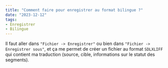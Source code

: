 ```yaml
---
title: "Comment faire pour enregistrer au format bilingue ?"
date: "2023-12-12"
tags:
- Enregistrer
- Bilingue
---
```


Il faut aller dans `"Fichier -> Enregistrer"` ou bien dans `"Fichier -> Enregistrer sous"`, et ça me permet de créer un fichier au format `SDLXLIFF` qui contient ma traduction (source, cible, informations sur le statut des segments).
